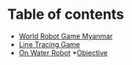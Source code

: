 # Table of contents

* [World Robot Game Myanmar](README.md)
* [Line Tracing Game](line-tracing-game.md)
* [On Water Robot](page1/on-water.md)
  *[Objective](page1/page1_1.md)

